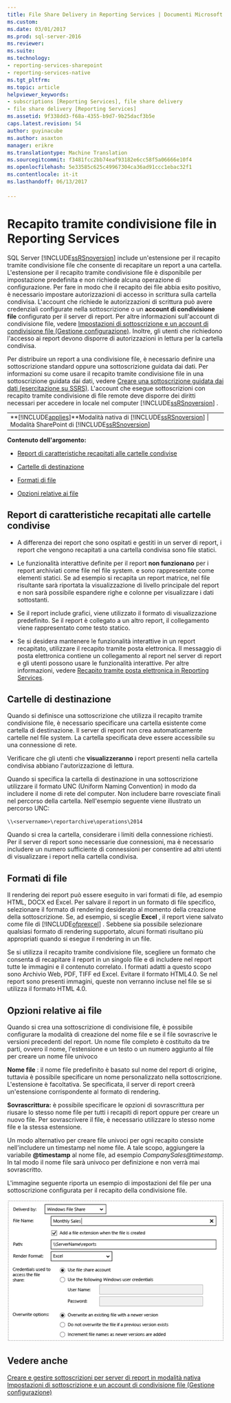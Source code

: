 ```yaml
---
title: File Share Delivery in Reporting Services | Documenti Microsoft
ms.custom: 
ms.date: 03/01/2017
ms.prod: sql-server-2016
ms.reviewer: 
ms.suite: 
ms.technology:
- reporting-services-sharepoint
- reporting-services-native
ms.tgt_pltfrm: 
ms.topic: article
helpviewer_keywords:
- subscriptions [Reporting Services], file share delivery
- file share delivery [Reporting Services]
ms.assetid: 9f338dd3-f68a-4355-b9d7-9b25dacf3b5e
caps.latest.revision: 54
author: guyinacube
ms.author: asaxton
manager: erikre
ms.translationtype: Machine Translation
ms.sourcegitcommit: f3481fcc2bb74eaf93182e6cc58f5a06666e10f4
ms.openlocfilehash: 5e33585c625c49967304ca36ad91ccc1ebac32f1
ms.contentlocale: it-it
ms.lasthandoff: 06/13/2017

---
```

# <a name="file-share-delivery-in-reporting-services"></a>Recapito tramite condivisione file in Reporting Services
  SQL Server [!INCLUDE[ssRSnoversion](../../includes/ssrsnoversion-md.md)] include un'estensione per il recapito tramite condivisione file che consente di recapitare un report a una cartella. L'estensione per il recapito tramite condivisione file è disponibile per impostazione predefinita e non richiede alcuna operazione di configurazione. Per fare in modo che il recapito dei file abbia esito positivo, è necessario impostare autorizzazioni di accesso in scrittura sulla cartella condivisa. L'account che richiede le autorizzazioni di scrittura può avere credenziali configurate nella sottoscrizione o un **account di condivisione file** configurato per il server di report. Per altre informazioni sull'account di condivisione file, vedere [Impostazioni di sottoscrizione e un account di condivisione file &#40;Gestione configurazione&#41;](../../reporting-services/install-windows/subscription-settings-and-a-file-share-account-configuration-manager.md). Inoltre, gli utenti che richiedono l'accesso ai report devono disporre di autorizzazioni in lettura per la cartella condivisa.  
  
 Per distribuire un report a una condivisione file, è necessario definire una sottoscrizione standard oppure una sottoscrizione guidata dai dati. Per informazioni su come usare il recapito tramite condivisione file in una sottoscrizione guidata dai dati, vedere [Creare una sottoscrizione guidata dai dati &#40;esercitazione su SSRS&#41;](../../reporting-services/create-a-data-driven-subscription-ssrs-tutorial.md). L'account che esegue sottoscrizioni con recapito tramite condivisione di file remote deve disporre dei diritti necessari per accedere in locale nel computer [!INCLUDE[ssRSnoversion](../../includes/ssrsnoversion-md.md)] .  
  
||  
|-|  
|**[!INCLUDE[applies](../../includes/applies-md.md)]**Modalità nativa di [!INCLUDE[ssRSnoversion](../../includes/ssrsnoversion-md.md)] &#124; Modalità SharePoint di [!INCLUDE[ssRSnoversion](../../includes/ssrsnoversion-md.md)]|  
  
 **Contenuto dell'argomento:**  
  
-   [Report di caratteristiche recapitati alle cartelle condivise](#bkmk_Characteristics)  
  
-   [Cartelle di destinazione](#bkmk_target_folders)  
  
-   [Formati di file](#bkmk_file_formats)  
  
-   [Opzioni relative ai file](#bkmk_file_options)  
  
##  <a name="bkmk_Characteristics"></a> Report di caratteristiche recapitati alle cartelle condivise  
  
-   A differenza dei report che sono ospitati e gestiti in un server di report, i report che vengono recapitati a una cartella condivisa sono file statici.  
  
-   Le funzionalità interattive definite per il report **non funzionano** per i report archiviati come file nel file system. e sono rappresentate come elementi statici. Se ad esempio si recapita un report matrice, nel file risultante sarà riportata la visualizzazione di livello principale del report e non sarà possibile espandere righe e colonne per visualizzare i dati sottostanti.  
  
-   Se il report include grafici, viene utilizzato il formato di visualizzazione predefinito. Se il report è collegato a un altro report, il collegamento viene rappresentato come testo statico.  
  
-   Se si desidera mantenere le funzionalità interattive in un report recapitato, utilizzare il recapito tramite posta elettronica. Il messaggio di posta elettronica contiene un collegamento al report nel server di report e gli utenti possono usare le funzionalità interattive. Per altre informazioni, vedere [Recapito tramite posta elettronica in Reporting Services](../../reporting-services/subscriptions/e-mail-delivery-in-reporting-services.md).  
  
##  <a name="bkmk_target_folders"></a> Cartelle di destinazione  
 Quando si definisce una sottoscrizione che utilizza il recapito tramite condivisione file, è necessario specificare una cartella esistente come cartella di destinazione. Il server di report non crea automaticamente cartelle nel file system. La cartella specificata deve essere accessibile su una connessione di rete.  
  
 Verificare che gli utenti che **visualizzeranno** i report presenti nella cartella condivisa abbiano l'autorizzazione di lettura.  
  
 Quando si specifica la cartella di destinazione in una sottoscrizione utilizzare il formato UNC (Uniform Naming Convention) in modo da includere il nome di rete del computer. Non includere barre rovesciate finali nel percorso della cartella. Nell'esempio seguente viene illustrato un percorso UNC:  
  
```  
\\<servername>\reportarchive\operations\2014  
```  
  
 Quando si crea la cartella, considerare i limiti della connessione richiesti. Per il server di report sono necessarie due connessioni, ma è necessario includere un numero sufficiente di connessioni per consentire ad altri utenti di visualizzare i report nella cartella condivisa.  
  
##  <a name="bkmk_file_formats"></a> Formati di file  
 Il rendering dei report può essere eseguito in vari formati di file, ad esempio HTML, DOCX ed Excel. Per salvare il report in un formato di file specifico, selezionare il formato di rendering desiderato al momento della creazione della sottoscrizione. Se, ad esempio, si sceglie **Excel** , il report viene salvato come file di [!INCLUDE[ofprexcel](../../includes/ofprexcel-md.md)] . Sebbene sia possibile selezionare qualsiasi formato di rendering supportato, alcuni formati risultano più appropriati quando si esegue il rendering in un file.  
  
 Se si utilizza il recapito tramite condivisione file, scegliere un formato che consenta di recapitare il report in un singolo file e di includere nel report tutte le immagini e il contenuto correlato. I formati adatti a questo scopo sono Archivio Web, PDF, TIFF ed Excel. Evitare il formato HTML4.0. Se nel report sono presenti immagini, queste non verranno incluse nel file se si utilizza il formato HTML 4.0.  
  
##  <a name="bkmk_file_options"></a> Opzioni relative ai file  
 Quando si crea una sottoscrizione di condivisione file, è possibile configurare la modalità di creazione del nome file e se il file sovrascrive le versioni precedenti del report. Un nome file completo è costituito da tre parti, ovvero il nome, l'estensione e un testo o un numero aggiunto al file per creare un nome file univoco  
  
 **Nome file** : il nome file predefinito è basato sul nome del report di origine, tuttavia è possibile specificare un nome personalizzato nella sottoscrizione. L'estensione è facoltativa. Se specificata, il server di report creerà un'estensione corrispondente al formato di rendering.  
  
 **Sovrascrittura:** è possibile specificare le opzioni di sovrascrittura per riusare lo stesso nome file per tutti i recapiti di report oppure per creare un nuovo file. Per sovrascrivere il file, è necessario utilizzare lo stesso nome file e la stessa estensione.  
  
 Un modo alternativo per creare file univoci per ogni recapito consiste nell'includere un timestamp nel nome file. A tale scopo, aggiungere la variabile **@timestamp** al nome file, ad esempio *CompanySales@timestamp*. In tal modo il nome file sarà univoco per definizione e non verrà mai sovrascritto.  
  
 L'immagine seguente riporta un esempio di impostazioni del file per una sottoscrizione configurata per il recapito della condivisione file.  
  
 ![sottoscrizione di condivisione di file](../../reporting-services/subscriptions/media/ssrs-file-share-subscription.png "sottoscrizione di condivisione di file")  
  
## <a name="see-also"></a>Vedere anche  
 [Creare e gestire sottoscrizioni per server di report in modalità nativa](../../reporting-services/subscriptions/create-and-manage-subscriptions-for-native-mode-report-servers.md)   
 [Impostazioni di sottoscrizione e un account di condivisione file &#40;Gestione configurazione&#41;](../../reporting-services/install-windows/subscription-settings-and-a-file-share-account-configuration-manager.md)  
  
  
